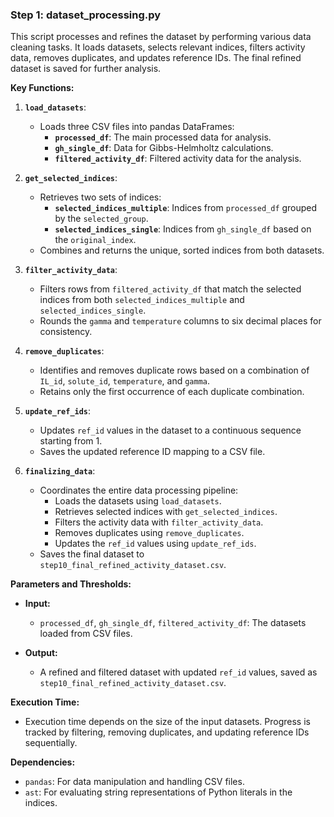 ### Step 1: **dataset_processing.py**

This script processes and refines the dataset by performing various data cleaning tasks. It loads datasets, selects relevant indices, filters activity data, removes duplicates, and updates reference IDs. The final refined dataset is saved for further analysis.

**Key Functions:**

1. **`load_datasets`**:
   - Loads three CSV files into pandas DataFrames:
     - **`processed_df`**: The main processed data for analysis.
     - **`gh_single_df`**: Data for Gibbs-Helmholtz calculations.
     - **`filtered_activity_df`**: Filtered activity data for the analysis.

2. **`get_selected_indices`**:
   - Retrieves two sets of indices:
     - **`selected_indices_multiple`**: Indices from `processed_df` grouped by the `selected_group`.
     - **`selected_indices_single`**: Indices from `gh_single_df` based on the `original_index`.
   - Combines and returns the unique, sorted indices from both datasets.

3. **`filter_activity_data`**:
   - Filters rows from `filtered_activity_df` that match the selected indices from both `selected_indices_multiple` and `selected_indices_single`.
   - Rounds the `gamma` and `temperature` columns to six decimal places for consistency.

4. **`remove_duplicates`**:
   - Identifies and removes duplicate rows based on a combination of `IL_id`, `solute_id`, `temperature`, and `gamma`.
   - Retains only the first occurrence of each duplicate combination.

5. **`update_ref_ids`**:
   - Updates `ref_id` values in the dataset to a continuous sequence starting from 1.
   - Saves the updated reference ID mapping to a CSV file.

6. **`finalizing_data`**:
   - Coordinates the entire data processing pipeline:
     - Loads the datasets using `load_datasets`.
     - Retrieves selected indices with `get_selected_indices`.
     - Filters the activity data with `filter_activity_data`.
     - Removes duplicates using `remove_duplicates`.
     - Updates the `ref_id` values using `update_ref_ids`.
   - Saves the final dataset to `step10_final_refined_activity_dataset.csv`.

**Parameters and Thresholds:**

- **Input:**
  - `processed_df`, `gh_single_df`, `filtered_activity_df`: The datasets loaded from CSV files.
  
- **Output:**
  - A refined and filtered dataset with updated `ref_id` values, saved as `step10_final_refined_activity_dataset.csv`.

**Execution Time:**
- Execution time depends on the size of the input datasets. Progress is tracked by filtering, removing duplicates, and updating reference IDs sequentially.

**Dependencies:**
- `pandas`: For data manipulation and handling CSV files.
- `ast`: For evaluating string representations of Python literals in the indices.
